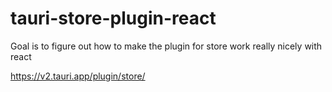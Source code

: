 # tauri-store-plugin-react 

Goal is to figure out how to make the plugin for store work really nicely with react

https://v2.tauri.app/plugin/store/

